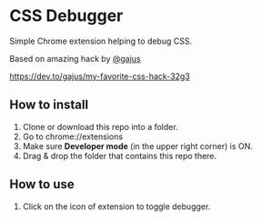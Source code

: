 # CSS Debugger

Simple Chrome extension helping to debug CSS.

Based on amazing hack by [@gajus](http://github.com/gajus)

https://dev.to/gajus/my-favorite-css-hack-32g3

## How to install

1. Clone or download this repo into a folder.
1. Go to chrome://extensions
2. Make sure **Developer mode** (in the upper right corner) is ON.
3. Drag & drop the folder that contains this repo there.

## How to use

1. Click on the icon of extension to toggle debugger.
